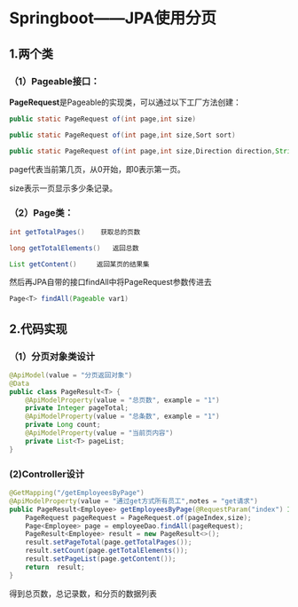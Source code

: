 # Springboot——JPA使用分页

## 1.两个类

### （1）Pageable接口：

**PageRequest**是Pageable的实现类，可以通过以下工厂方法创建：

```java
public static PageRequest of(int page,int size)

public static PageRequest of(int page,int size,Sort sort)

public static PageRequest of(int page,int size,Direction direction,String ... properties)
```

page代表当前第几页，从0开始，即0表示第一页。

size表示一页显示多少条记录。

### （2）Page类：

```java
int getTotalPages()    获取总的页数

long getTotalElements()   返回总数

List getContent()     返回某页的结果集
```

然后再JPA自带的接口findAll中将PageRequest参数传进去

```java
Page<T> findAll(Pageable var1)
```



## 2.代码实现

### （1）分页对象类设计

```java
@ApiModel(value = "分页返回对象")
@Data
public class PageResult<T> {
    @ApiModelProperty(value = "总页数", example = "1")
    private Integer pageTotal;
    @ApiModelProperty(value = "总条数", example = "1")
    private Long count;
    @ApiModelProperty(value = "当前页内容")
    private List<T> pageList;
}
```

### (2)Controller设计

```java
@GetMapping("/getEmployeesByPage")
@ApiModelProperty(value = "通过get方式所有员工",notes = "get请求")
public PageResult<Employee> getEmployeesByPage(@RequestParam("index") Integer pageIndex,@RequestParam("size") Integer size){
    PageRequest pageRequest = PageRequest.of(pageIndex,size);
    Page<Employee> page = employeeDao.findAll(pageRequest);
    PageResult<Employee> result = new PageResult<>();
    result.setPageTotal(page.getTotalPages());
    result.setCount(page.getTotalElements());
    result.setPageList(page.getContent());
    return  result;
}
```

得到总页数，总记录数，和分页的数据列表